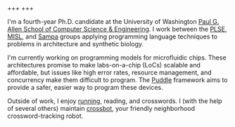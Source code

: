 +++
+++

I'm a fourth-year Ph.D. candidate at the University of Washington
[Paul G. Allen School of Computer Science & Engineering][allen].
I work between the [PLSE][], [MISL][], and [Sampa][] groups applying programming
language techniques to problems in architecture and synthetic biology.

I'm currently working on programming models for microfluidic chips. These
architectures promise to make labs-on-a-chip (LoCs) scalable and affordable, but
issues like high error rates, resource management, and concurrency make them
difficult to program. The [Puddle][] framework aims to provide a safer, easier
way to program these devices.

Outside of work, I enjoy [running][rcr], reading, and crosswords.
I (with the help of several others) maintain [crossbot][], your friendly neighborhood crossword-tracking robot.

[allen]: https://www.cs.washington.edu
[plse]:  http://uwplse.org
[sampa]: https://sampa.cs.washington.edu
[misl]:  http://misl.cs.washington.edu
[puddle]: http://misl.cs.washington.edu/projects/puddle.html
[rcr]: http://raceconditionrunning.com/
[crossbot]: https://github.com/mwillsey/crossbot
